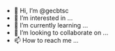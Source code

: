 - 👋 Hi, I’m @gecbtsc
- 👀 I’m interested in ...
- 🌱 I’m currently learning ...
- 💞️ I’m looking to collaborate on ...
- 📫 How to reach me ...

<!---
gecbtsc/gecbtsc is a ✨ special ✨ repository because its `README.md` (this file) appears on your GitHub profile.
You can click the Preview link to take a look at your changes.
--->
